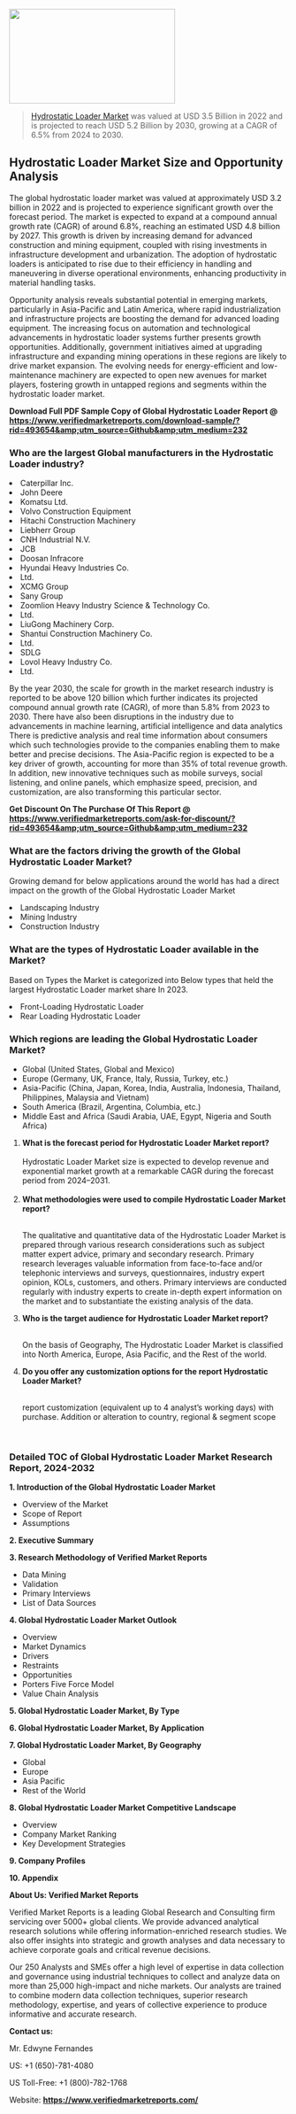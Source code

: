 <img src="https://ffe5etoiles.com/wp-content/uploads/2024/12/MST1-300x171.png" alt="" width="300" height="171" class="alignnone size-medium wp-image-20088" /><blockquote><p><p><a href="https://www.verifiedmarketreports.com/download-sample/?rid=493654&utm_source=Github&utm_medium=232" target="_blank">Hydrostatic Loader Market</a> was valued at USD 3.5 Billion in 2022 and is projected to reach USD 5.2 Billion by 2030, growing at a CAGR of 6.5% from 2024 to 2030.</p></blockquote><p><h2>Hydrostatic Loader Market Size and Opportunity Analysis</h2><p>The global hydrostatic loader market was valued at approximately USD 3.2 billion in 2022 and is projected to experience significant growth over the forecast period. The market is expected to expand at a compound annual growth rate (CAGR) of around 6.8%, reaching an estimated USD 4.8 billion by 2027. This growth is driven by increasing demand for advanced construction and mining equipment, coupled with rising investments in infrastructure development and urbanization. The adoption of hydrostatic loaders is anticipated to rise due to their efficiency in handling and maneuvering in diverse operational environments, enhancing productivity in material handling tasks.</p><p>Opportunity analysis reveals substantial potential in emerging markets, particularly in Asia-Pacific and Latin America, where rapid industrialization and infrastructure projects are boosting the demand for advanced loading equipment. The increasing focus on automation and technological advancements in hydrostatic loader systems further presents growth opportunities. Additionally, government initiatives aimed at upgrading infrastructure and expanding mining operations in these regions are likely to drive market expansion. The evolving needs for energy-efficient and low-maintenance machinery are expected to open new avenues for market players, fostering growth in untapped regions and segments within the hydrostatic loader market.</p></p><p class=""><strong>Download Full PDF Sample Copy of Global Hydrostatic Loader Report @ <a href="https://www.verifiedmarketreports.com/download-sample/?rid=493654&amp;utm_source=Github&amp;utm_medium=232" target="_blank">https://www.verifiedmarketreports.com/download-sample/?rid=493654&amp;utm_source=Github&amp;utm_medium=232</a></strong></p><h3 id="" class="">Who are the largest Global manufacturers in the Hydrostatic Loader industry?</h3><p><li>Caterpillar Inc.</li><li> John Deere</li><li> Komatsu Ltd.</li><li> Volvo Construction Equipment</li><li> Hitachi Construction Machinery</li><li> Liebherr Group</li><li> CNH Industrial N.V.</li><li> JCB</li><li> Doosan Infracore</li><li> Hyundai Heavy Industries Co.</li><li> Ltd.</li><li> XCMG Group</li><li> Sany Group</li><li> Zoomlion Heavy Industry Science & Technology Co.</li><li> Ltd.</li><li> LiuGong Machinery Corp.</li><li> Shantui Construction Machinery Co.</li><li> Ltd.</li><li> SDLG</li><li> Lovol Heavy Industry Co.</li><li> Ltd.</li></p><div class=""><div class="" dir="" data-message-author-role="" data-message-id="" data-message-model-slug=""><div class=""><div class=""><div class=""><div class="" dir="" data-message-author-role="" data-message-id="" data-message-model-slug=""><div class=""><div class=""><p>By the year 2030, the scale for growth in the market research industry is reported to be above 120 billion which further indicates its projected compound annual growth rate (CAGR), of more than 5.8% from 2023 to 2030. There have also been disruptions in the industry due to advancements in machine learning, artificial intelligence and data analytics There is predictive analysis and real time information about consumers which such technologies provide to the companies enabling them to make better and precise decisions. The Asia-Pacific region is expected to be a key driver of growth, accounting for more than 35% of total revenue growth. In addition, new innovative techniques such as mobile surveys, social listening, and online panels, which emphasize speed, precision, and customization, are also transforming this particular sector.</p><p><strong>Get Discount On The Purchase Of This Report @&nbsp; <a href="https://www.verifiedmarketreports.com/ask-for-discount/?rid=493654&amp;utm_source=Github&amp;utm_medium=232" target="_blank">https://www.verifiedmarketreports.com/ask-for-discount/?rid=493654&amp;utm_source=Github&amp;utm_medium=232</a></strong></p></div></div></div></div></div></div></div></div><h3 id="" class="">What are the factors driving the growth of the Global Hydrostatic Loader Market?</h3><p id="" class="">Growing demand for below applications around the world has had a direct impact on the growth of the Global Hydrostatic Loader Market</p><p id="" class=""><li>Landscaping Industry</li><li> Mining Industry</li><li> Construction Industry</li></p><h3 id="" class="">What are the types of Hydrostatic Loader available in the Market?</h3><p id="" class="">Based on Types the Market is categorized into Below types that held the largest Hydrostatic Loader market share In 2023.</p><p id="" class=""><li>Front-Loading Hydrostatic Loader</li><li> Rear Loading Hydrostatic Loader</li></p><h3 id="" class="">Which regions are leading the Global Hydrostatic Loader Market?</h3><ul><li>Global (United States, Global and Mexico)</li><li>Europe (Germany, UK, France, Italy, Russia, Turkey, etc.)</li><li>Asia-Pacific (China, Japan, Korea, India, Australia, Indonesia, Thailand, Philippines, Malaysia and Vietnam)</li><li>South America (Brazil, Argentina, Columbia, etc.)</li><li>Middle East and Africa (Saudi Arabia, UAE, Egypt, Nigeria and South Africa)</li></ul><p><ol><li><strong>What is the forecast period for Hydrostatic Loader Market report?<br /></strong><br /><span data-sheets-root="1" data-sheets-value="{&quot;1&quot;:2,&quot;2&quot;:&quot;XXXX size is expected to develop revenue and exponential market growth at a remarkable CAGR during the forecast period from 2024&ndash;2030.&quot;}" data-sheets-userformat="{&quot;2&quot;:12674,&quot;4&quot;:{&quot;1&quot;:2,&quot;2&quot;:16776960},&quot;10&quot;:2,&quot;11&quot;:0,&quot;15&quot;:&quot;Arial&quot;,&quot;16&quot;:12}">Hydrostatic Loader Market size is expected to develop revenue and exponential market growth at a remarkable CAGR during the forecast period from 2024&ndash;2031.</span><br /><br /></li><li><strong>What methodologies were used to compile Hydrostatic Loader Market report?<br /><br /></strong><p>The qualitative and quantitative data of the&nbsp;Hydrostatic Loader Market is prepared through various research considerations such as subject matter expert advice, primary and secondary research. Primary research leverages valuable information from face-to-face and/or telephonic interviews and surveys, questionnaires, industry expert opinion, KOLs, customers, and others. Primary interviews are conducted regularly with industry experts to create in-depth expert information on the market and to substantiate the existing analysis of the data.&nbsp;</p></li><li><strong>Who is the target audience for Hydrostatic Loader Market report?<br /><br /></strong><p>On the basis of Geography, The&nbsp;Hydrostatic Loader Market is classified into North America, Europe, Asia Pacific, and the Rest of the world.</p></li><li><strong>Do you offer any customization options for the report Hydrostatic Loader Market?<br /><br /></strong><p>report customization (equivalent up to 4 analyst&rsquo;s working days) with purchase. Addition or alteration to country, regional &amp; segment scope</p><p>&nbsp;</p></li></ol></p><h3 id="" class="">Detailed TOC of Global Hydrostatic Loader Market Research Report, 2024-2032</h3><p id="" class=""><strong>1. Introduction of the Global Hydrostatic Loader Market</strong></p><ul><li>Overview of the Market</li><li>Scope of Report</li><li>Assumptions</li></ul><p id="" class=""><strong>2. Executive Summary</strong></p><p id="" class=""><strong>3. Research Methodology of&nbsp;Verified Market Reports</strong></p><ul><li>Data Mining</li><li>Validation</li><li>Primary Interviews</li><li>List of Data Sources</li></ul><p id="" class=""><strong>4. Global Hydrostatic Loader Market Outlook</strong></p><ul><li>Overview</li><li>Market Dynamics</li><li>Drivers</li><li>Restraints</li><li>Opportunities</li><li>Porters Five Force Model</li><li>Value Chain Analysis</li></ul><p id="" class=""><strong>5. Global Hydrostatic Loader Market, By&nbsp;Type</strong></p><p id="" class=""><strong>6. Global Hydrostatic Loader Market, By Application</strong></p><p id="" class=""><strong>7. Global Hydrostatic Loader Market, By Geography</strong></p><ul><li>Global</li><li>Europe</li><li>Asia Pacific</li><li>Rest of the World</li></ul><p id="" class=""><strong>8. Global Hydrostatic Loader Market Competitive Landscape</strong></p><ul><li>Overview</li><li>Company Market Ranking</li><li>Key Development Strategies</li></ul><p id="" class=""><strong>9. Company Profiles</strong></p><p id="" class=""><strong>10. Appendix</strong></p><p id="" class=""><strong>About Us: Verified Market Reports</strong></p><p id="" class="">Verified Market Reports is a leading Global Research and Consulting firm servicing over 5000+ global clients. We provide advanced analytical research solutions while offering information-enriched research studies. We also offer insights into strategic and growth analyses and data necessary to achieve corporate goals and critical revenue decisions.</p><p id="" class="">Our 250 Analysts and SMEs offer a high level of expertise in data collection and governance using industrial techniques to collect and analyze data on more than 25,000 high-impact and niche markets. Our analysts are trained to combine modern data collection techniques, superior research methodology, expertise, and years of collective experience to produce informative and accurate research.</p><p id="" class=""><strong>Contact us:</strong></p><p id="" class="">Mr. Edwyne Fernandes</p><p id="" class="">US: +1 (650)-781-4080</p><p id="" class="">US Toll-Free: +1 (800)-782-1768</p><p id="" class="">Website: <a target="" data-test-app-aware-link=""><strong>https://www.verifiedmarketreports.com/</strong></a></p>
